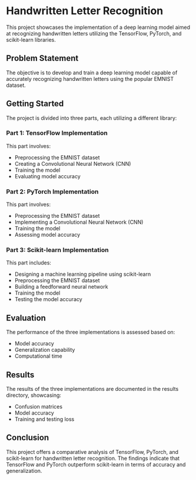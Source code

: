 # Handwritten Letter Recognition

This project showcases the implementation of a deep learning model aimed at recognizing handwritten letters utilizing the TensorFlow, PyTorch, and scikit-learn libraries.

## Problem Statement

The objective is to develop and train a deep learning model capable of accurately recognizing handwritten letters using the popular EMNIST dataset.

## Getting Started

The project is divided into three parts, each utilizing a different library:

### Part 1: TensorFlow Implementation

This part involves:

- Preprocessing the EMNIST dataset
- Creating a Convolutional Neural Network (CNN)
- Training the model
- Evaluating model accuracy

### Part 2: PyTorch Implementation

This part involves:

- Preprocessing the EMNIST dataset
- Implementing a Convolutional Neural Network (CNN)
- Training the model
- Assessing model accuracy

### Part 3: Scikit-learn Implementation

This part includes:

- Designing a machine learning pipeline using scikit-learn
- Preprocessing the EMNIST dataset
- Building a feedforward neural network
- Training the model
- Testing the model accuracy

## Evaluation

The performance of the three implementations is assessed based on:

- Model accuracy
- Generalization capability
- Computational time

## Results

The results of the three implementations are documented in the results directory, showcasing:

- Confusion matrices
- Model accuracy
- Training and testing loss

## Conclusion

This project offers a comparative analysis of TensorFlow, PyTorch, and scikit-learn for handwritten letter recognition. The findings indicate that TensorFlow and PyTorch outperform scikit-learn in terms of accuracy and generalization.
